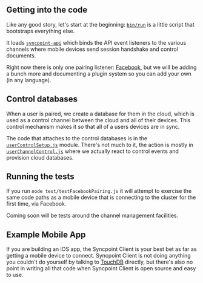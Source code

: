 ## Getting into the code

Like any good story, let's start at the beginning: [`bin/run`](../bin/run) is a little script that bootstraps everything else.

It loads [`syncpoint-api`](../lib/syncpoint-api.js) which binds the API event listeners to the various channels where mobile devices send session handshake and control documents.

Right now there is only one pairing listener: [Facebook](../lib/seesionFromFacebook.js), but we will be adding a bunch more and documenting a plugin system so you can add your own (in any language).

## Control databases

When a user is paired, we create a database for them in the cloud, which is used as a control channel between the cloud and all of their devices. This control mechanism makes it so that all of a users devices are in sync.

The code that attaches to the control databases is in the [`userControlSetup.js`](../lib/userControlSetup.js) module. There's not much to it, the action is mostly in [`userChannelControl.js`](../lib/userChannelControl.js) where we actually react to control events and provision cloud databases.

## Running the tests

If you run `node test/testFacebookPairing.js` it will attempt to exercise the same code paths as a mobile device that is connecting to the cluster for the first time, via Facebook.

Coming soon will be tests around the channel management facilities.

## Example Mobile App

If you are building an iOS app, the Syncpoint Client is your best bet as far as getting a mobile device to connect. Syncpoint Client is not doing anything you couldn't do yourself by talking to [TouchDB](https://github.com/couchbaselabs/TouchDB-iOS) directly, but there's also no point in writing all that code when Syncpoint Client is open source and easy to use.



